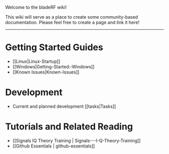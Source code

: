 Welcome to the bladeRF wiki!

This wiki will serve as a place to create some community-based documentation. Please feel free to create a page and link it here!


***


# Getting Started Guides #
* [[Linux|Linux-Startup]]
* [[Windows|Getting-Started:-Windows]]
* [[Known Issues|Known-Issues]]

# Development #

* Current and planned development [[tasks|Tasks]]

# Tutorials and Related Reading #
* [[Signals IQ Theory Training | Signals---I-Q-Theory-Training]]
* [[Github Essentials | github-essentials]]

